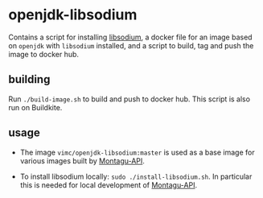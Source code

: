 # openjdk-libsodium
Contains a script for installing [libsodium](https://libsodium.gitbook.io/doc/),
 a docker file for an image based on `openjdk` with `libsodium`
 installed, and a script to build, tag and push the image to docker hub.

## building
Run `./build-image.sh` to build and push to docker hub. This script is also run on Buildkite.

## usage
* The image `vimc/openjdk-libsodium:master` is used as a base image for various images 
built by [Montagu-API](https://github.com/vimc/montagu-api).
 
* To install libsodium locally: `sudo ./install-libsodium.sh`. In particular this is needed for local development 
of [Montagu-API](https://github.com/vimc/montagu-api).
